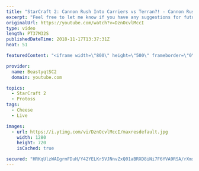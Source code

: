 ```yaml
---
title: "StarCraft 2: Cannon Rush Into Carriers vs Terran?! - Cannon Rushing to Grandmaster - Episode 9"
excerpt: "Feel free to let me know if you have any suggestions for future videos. I hope you guys enjoy this one!  Check out my stream on twitch if you enjoy my YouTube content. I stream about 5-7 days a week. Stream start time is around 7 PM CET. Link to my stream is down below.  JOIN MY DISCORD CHANNEL @ https://discord.gg/aJMGAEn"
originalUrl: https://youtube.com/watch?v=DznOcvlMccI
type: video
length: PT37M32S
publishedDateTime: 2018-11-17T13:37:31Z
heat: 51

featuredContent: "<iframe width=\"800\" height=\"500\" frameborder=\"0\" src=\"https://www.youtube.com/embed/DznOcvlMccI\" allow=\"accelerometer; autoplay; encrypted-media; gyroscope; picture-in-picture\" allowfullscreen></iframe>"

provider:
  name: BeastyqtSC2
  domain: youtube.com

topics:
  - StarCraft 2
  - Protoss
tags:
  - Cheese
  - Live

images:
  - url: https://i.ytimg.com/vi/DznOcvlMccI/maxresdefault.jpg
    width: 1280
    height: 720
    isCached: true

secured: "HRKqUlzWAIgrmFDuH/Y42YELKr5VJNnvZxQ01aBRXD8iNi7F6YVA9RSA/rXmxpf8YMl7aA2Ldc7WXR6p7L3qf5ysulRbaC4aTEdWROXBoztPpl7XNYCJvbDujx8mGXYlPgs3VIyAutyr+cXuOwGHWGggbY4C7YuY8LjbqZUhtUzx3tTrn8i3g2ntu0CkHbjETvDPQfRlRzQaQF+k59upbMKymfrVSoUGkYjEz8NEsO4/R+xPo/vXYCAfppp9p4QlKLlv5axO1/yQ9xl4WFdAflLF4suJGqKBIGjxb8yIRlEmhl3g7YRah+yzInI+N1maiUWitpfxwNkGluYCoU1k6SzcysfzEDdgml5HSQNSGduRLN9FgaoF8a6v4TVKNeYkrPXSOkQNF5SsKJ0sdRyibGKL1lErDydG7tvhPHKdamo=;wgls2+uLHadWS33erzcanQ=="
---
```


